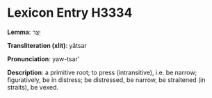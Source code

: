 # Lexicon Entry H3334

**Lemma**: יָצַר

**Transliteration (xlit)**: yâtsar

**Pronunciation**: yaw-tsar'

**Description**:
a primitive root; to press (intransitive), i.e. be narrow; figuratively, be in distress; be distressed, be narrow, be straitened (in straits), be vexed.
